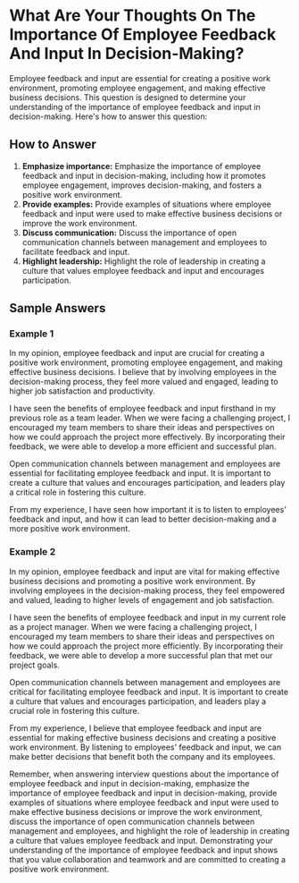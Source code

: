 What Are Your Thoughts On The Importance Of Employee Feedback And Input In Decision-Making?
================================================================================================================

Employee feedback and input are essential for creating a positive work environment, promoting employee engagement, and making effective business decisions. This question is designed to determine your understanding of the importance of employee feedback and input in decision-making. Here's how to answer this question:

How to Answer
-------------

1. **Emphasize importance:** Emphasize the importance of employee feedback and input in decision-making, including how it promotes employee engagement, improves decision-making, and fosters a positive work environment.
2. **Provide examples:** Provide examples of situations where employee feedback and input were used to make effective business decisions or improve the work environment.
3. **Discuss communication:** Discuss the importance of open communication channels between management and employees to facilitate feedback and input.
4. **Highlight leadership:** Highlight the role of leadership in creating a culture that values employee feedback and input and encourages participation.

Sample Answers
--------------

### Example 1

In my opinion, employee feedback and input are crucial for creating a positive work environment, promoting employee engagement, and making effective business decisions. I believe that by involving employees in the decision-making process, they feel more valued and engaged, leading to higher job satisfaction and productivity.

I have seen the benefits of employee feedback and input firsthand in my previous role as a team leader. When we were facing a challenging project, I encouraged my team members to share their ideas and perspectives on how we could approach the project more effectively. By incorporating their feedback, we were able to develop a more efficient and successful plan.

Open communication channels between management and employees are essential for facilitating employee feedback and input. It is important to create a culture that values and encourages participation, and leaders play a critical role in fostering this culture.

From my experience, I have seen how important it is to listen to employees' feedback and input, and how it can lead to better decision-making and a more positive work environment.

### Example 2

In my opinion, employee feedback and input are vital for making effective business decisions and promoting a positive work environment. By involving employees in the decision-making process, they feel empowered and valued, leading to higher levels of engagement and job satisfaction.

I have seen the benefits of employee feedback and input in my current role as a project manager. When we were facing a challenging project, I encouraged my team members to share their ideas and perspectives on how we could approach the project more efficiently. By incorporating their feedback, we were able to develop a more successful plan that met our project goals.

Open communication channels between management and employees are critical for facilitating employee feedback and input. It is important to create a culture that values and encourages participation, and leaders play a crucial role in fostering this culture.

From my experience, I believe that employee feedback and input are essential for making effective business decisions and creating a positive work environment. By listening to employees' feedback and input, we can make better decisions that benefit both the company and its employees.

Remember, when answering interview questions about the importance of employee feedback and input in decision-making, emphasize the importance of employee feedback and input in decision-making, provide examples of situations where employee feedback and input were used to make effective business decisions or improve the work environment, discuss the importance of open communication channels between management and employees, and highlight the role of leadership in creating a culture that values employee feedback and input. Demonstrating your understanding of the importance of employee feedback and input shows that you value collaboration and teamwork and are committed to creating a positive work environment.
